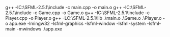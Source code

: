 g++ -IC:\SFML-2.5.1\include -c main.cpp -o main.o
g++ -IC:\SFML-2.5.1\include -c Game.cpp -o Game.o
g++ -IC:\SFML-2.5.1\include -c Player.cpp -o Player.o
g++ -LC:\SFML-2.5.1\lib .\main.o .\Game.o .\Player.o -o app.exe -lmingw32 -lsfml-graphics -lsfml-window -lsfml-system -lsfml-main -mwindows
.\app.exe